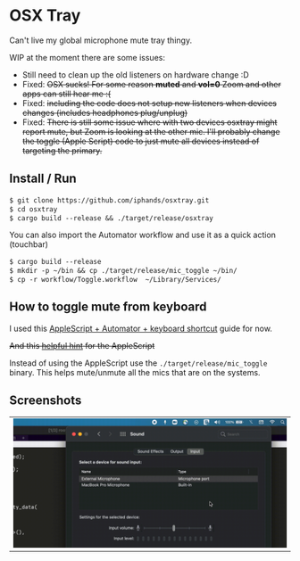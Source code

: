 # OSX Tray

Can't live my global microphone mute tray thingy.

WIP at the moment there are some issues:

- Still need to clean up the old listeners on hardware change :D
- Fixed: ~~OSX sucks! For some reason **muted** and **vol=0** Zoom and other apps can still hear me :(~~
- Fixed: ~~including the code does not setup new listeners when devices changes (includes headphones plug/unplug)~~
- Fixed: ~~There is still some issue where with two devices osxtray might report mute, but Zoom is looking at the
other mic. I'll probably change the toggle (Apple Script) code to just mute all devices instead of targeting the primary.~~

## Install / Run
```shell
$ git clone https://github.com/iphands/osxtray.git
$ cd osxtray
$ cargo build --release && ./target/release/osxtray
```

You can also import the Automator workflow and use it as a quick action (touchbar)
```shell
$ cargo build --release
$ mkdir -p ~/bin && cp ./target/release/mic_toggle ~/bin/
$ cp -r workflow/Toggle.workflow  ~/Library/Services/
```

## How to toggle mute from keyboard

I used this [AppleScript + Automator + keyboard shortcut](https://blog.fosketts.net/2010/08/09/assign-keyboard-shortcut-applescript-automator-service/) guide for now.

~~And this [helpful hint](https://superuser.com/a/397770) for the AppleScript~~

Instead of using the AppleScript use the `./target/release/mic_toggle` binary.
This helps mute/unmute all the mics that are on the systems.

## Screenshots
<table>
 <tr>
  <td><img src="https://raw.githubusercontent.com/iphands/osxtray/main/assets/demo.gif" alt="screenshot"></td>
 </tr>
</table>
